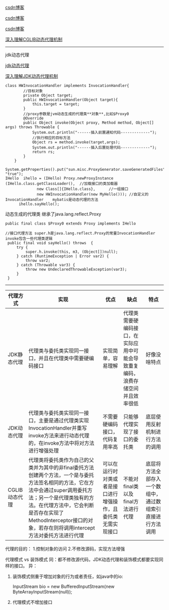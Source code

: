 
[csdn博客](https://blog.csdn.net/fighterandknight/article/details/51200470)

[csdn博客](https://blog.csdn.net/danchu/article/details/70238002)

[csdn博客](https://blog.csdn.net/zghwaicsdn/article/details/50957474)

[深入理解CGLIB动态代理机制](https://www.jianshu.com/p/9a61af393e41?from=timeline&isappinstalled=0)


---
jdk动态代理

[jdk动态代理](https://www.cnblogs.com/MOBIN/p/5597215.html)

[深入理解JDK动态代理机制](https://www.jianshu.com/p/471c80a7e831)

    class HWInvocationHandler implements InvocationHandler{
            //目标对象
            private Object target;
            public HWInvocationHandler(Object target){
                this.target = target;
            }
            //proxy参数是jvm动态生成的代理类**对象**,比如$Proxy0
            @Override 
            public Object invoke(Object proxy, Method method, Object[] args) throws Throwable {
                System.out.println("------插入前置通知代码-------------");
                //执行相应的目标方法
                Object rs = method.invoke(target,args);
                System.out.println("------插入后置处理代码-------------");
                return rs;
            }
        }

    System.getProperties().put("sun.misc.ProxyGenerator.saveGeneratedFiles", "true");
    IHello  ihello = (IHello) Proxy.newProxyInstance (IHello.class.getClassLoader(),  //加载接口的类加载器
                  new Class[]{IHello.class},      //一组接口
                  new HWInvocationHandler(new MyHello())); //自定义的InvocationHandler    mybatis是动态代理的方法
          ihello.sayHello();

动态生成的代理类 继承了java.lang.reflect.Proxy

    public final class $Proxy0 extends Proxy implements IHello

    //接口代理方法 super.h是java.lang.reflect.Proxy的常量InvocationHandler invoke包含一些代理类逻辑
     public final void sayHello() throws  {
         try {
             super.h.invoke(this, m3, (Object[])null);
         } catch (RuntimeException | Error var2) {
             throw var2;
         } catch (Throwable var3) {
             throw new UndeclaredThrowableException(var3);
         }
     }
---


|代理方式   |   实现  |  优点 |   缺点 |   特点 |
|  -       |-       |-       |-      |-       |
|JDK静态代理|  代理类与委托类实现同一接口，并且在代理类中需要硬编码接口  |  实现简单，容易理解    |代理类需要硬编码接口，在实际应用中可能会导致重复编码，浪费存储空间并且效率很低      |好像没啥特点
|JDK动态代理 |   代理类与委托类实现同一接口，主要是通过代理类实现InvocationHandler并重写invoke方法来进行动态代理的，在invoke方法中将对方法进行增强处理  |   不需要硬编码接口，代码复用率高  |   只能够代理实现了接口的委托类 |    底层使用反射机制进行方法的调用 |
|CGLIB动态代理|    代理类将委托类作为自己的父类并为其中的非final委托方法创建两个方法，一个是与委托方法签名相同的方法，它在方法中会通过super调用委托方法；另一个是代理类独有的方法。在代理方法中，它会判断是否存在实现了MethodInterceptor接口的对象，若存在则将调用intercept方法对委托方法进行代理 |   可以在运行时对类或者是接口进行增强操作，且委托类无需实现接口   |  不能对final类以及final方法进行代理  |  底层将方法全部存入一个数组中，通过数组索引直接进行方法调用


代理的目的：
1.控制对象的访问
2.不修改源码，实现方法增强

代理模式 vs 装饰模式
同：都不修改源代码，JDK动态代理和装饰模式都要实现同样的接口。
异：
1. 装饰模式侧重于增加对象的行为或者责任，如java中的io: 

     InputStream bio = new BufferedInputStream(new ByteArrayInputStream(null));
3. 代理模式不增加接口